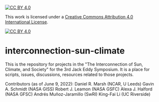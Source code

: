 [![CC BY 4.0][cc-by-shield]][cc-by]

This work is licensed under a
[Creative Commons Attribution 4.0 International License][cc-by].

[![CC BY 4.0][cc-by-image]][cc-by]

[cc-by]: http://creativecommons.org/licenses/by/4.0/
[cc-by-image]: https://i.creativecommons.org/l/by/4.0/88x31.png
[cc-by-shield]: https://img.shields.io/badge/License-CC%20BY%204.0-lightgrey.svg

# interconnection-sun-climate
This is the repository for projects in the "The Interconnection of Sun, Climate, and Society" for the 3rd Jack Eddy Symposium. It is a place for scripts, issues, discussions, resources related to those projects.

Contributors (as of June 9, 2022):
Daniel R. Marsh (NCAR, U Leeds)
Gavin A. Schmidt (NASA GISS)
Robert J. Leamon (NASA GSFC)
Alexa J. Halford (NASA GFSC)
Andrés Muñoz-Jaramillo (SwRI)
King-Fai Li (UC Riverside)
